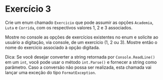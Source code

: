 # Exercício 3

Crie um enum chamado `Exercicio` que pode assumir as opções `Academia`, `Luta` e `Corrida`, com os respectivos valores 1, 2 e 3 associados.

Mostre no console as opções de exercícios existentes no enum e solicite ao usuário a digitação, via console, de um exercício (1, 2 ou 3). Mostre então o nome do exercício associado à opção digitada.

Dica: Se você desejar converter a string retornada por `Console.ReadLine()` em um `int`, você pode usar o método `int.Parse()` e fornecer a string como parâmetro. Caso a conversão não possa ser realizada, esta chamada vai lançar uma exceção do tipo `FormatException`.
